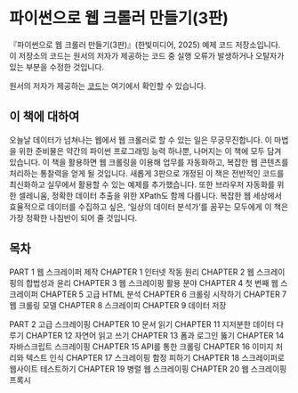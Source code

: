 # 파이썬으로 웹 크롤러 만들기(3판)

『파이썬으로 웹 크롤러 만들기(3판)』(한빛미디어, 2025) 예제 코드 저장소입니다.
이 저장소의 코드는 원서의 저자가 제공하는 코드 중 실행 오류가 발생하거나 오탈자가 있는 부분을 수정한 것입니다.

원서의 저자가 제공하는 [코드](https://github.com/REMitchell/python-scraping)는 여기에서 확인할 수 있습니다.

## 이 책에 대하여
오늘날 데이터가 넘쳐나는 웹에서 웹 크롤러로 할 수 있는 일은 무궁무진합니다. 이 마법을 위한 준비물은 약간의 파이썬 프로그래밍 능력 하나뿐, 나머지는 이 책에 모두 담겨 있습니다. 이 책을 활용하면 웹 크롤링을 이용해 업무를 자동화하고, 복잡한 웹 콘텐츠를 처리하는 통찰력을 얻게 될 것입니다. 새롭게 3판으로 개정된 이 책은 전반적인 코드를 최신화하고 실무에서 활용할 수 있는 예제를 추가했습니다. 또한 브라우저 자동화를 위한 셀레니움, 정확한 데이터 추출을 위한 XPath도 함께 다룹니다. 복잡한 웹 세상에서 효율적으로 데이터를 수집하고 싶은, ‘일상의 데이터 분석가’를 꿈꾸는 모두에게 이 책은 가장 정확한 나침반이 되어 줄 것입니다.

## 목차

PART 1 웹 스크레이퍼 제작
CHAPTER 1 인터넷 작동 원리
CHAPTER 2 웹 스크레이핑의 합법성과 윤리
CHAPTER 3 웹 스크레이핑 활용 분야
CHAPTER 4 첫 번째 웹 스크레이퍼
CHAPTER 5 고급 HTML 분석
CHAPTER 6 크롤링 시작하기
CHAPTER 7 웹 크롤링 모델
CHAPTER 8 스크레이피
CHAPTER 9 데이터 저장

PART 2 고급 스크레이핑
CHAPTER 10 문서 읽기
CHAPTER 11 지저분한 데이터 다루기
CHAPTER 12 자연어 읽고 쓰기
CHAPTER 13 폼과 로그인 뚫기
CHAPTER 14 자바스크립트 스크레이핑
CHAPTER 15 API를 통한 크롤링
CHAPTER 16 이미지 처리와 텍스트 인식
CHAPTER 17 스크레이핑 함정 피하기
CHAPTER 18 스크레이퍼로 웹사이트 테스트하기
CHAPTER 19 병렬 웹 스크레이핑
CHAPTER 20 웹 스크레이핑 프록시
